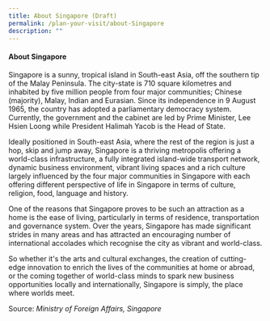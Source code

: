 ```yaml
---
title: About Singapore (Draft)
permalink: /plan-your-visit/about-Singapore
description: ""
---
```

#### **About Singapore**

Singapore is a sunny, tropical island in South-east Asia, off the southern tip of the Malay Peninsula. The city-state is 710 square kilometres and inhabited by five million people from four major communities; Chinese (majority), Malay, Indian and Eurasian. Since its independence in 9 August 1965, the country has adopted a parliamentary democracy system.  Currently, the government and the cabinet<a href="https://www.pmo.gov.sg/the-cabinet" target="_blank"></a>
are led by Prime Minister, Lee Hsien Loong while President Halimah Yacob is the Head of State.

Ideally positioned in South-east Asia, where the rest of the region is just a hop, skip and jump away, Singapore is a thriving metropolis offering a world-class infrastructure, a fully integrated island-wide transport network, dynamic business environment, vibrant living spaces and a rich culture largely influenced by the four major communities in Singapore with each offering different perspective of life in Singapore in terms of culture, religion, food, language and history.

One of the reasons that Singapore proves to be such an attraction as a home is the ease of living, particularly in terms of residence, transportation and governance system. Over the years, Singapore has made significant strides in many areas and has attracted an encouraging number of international accolades which recognise the city as vibrant and world-class.

So whether it's the arts and cultural exchanges, the creation of cutting-edge innovation to enrich the lives of the communities at home or abroad, or the coming together of world-class minds to spark new business opportunities locally and internationally, Singapore is simply, the place where worlds meet.

Source: *Ministry of Foreign Affairs, Singapore* <a href="https://www.mfa.gov.sg/Overseas-Mission/Xiamen/About-Singapore" target="_blank">